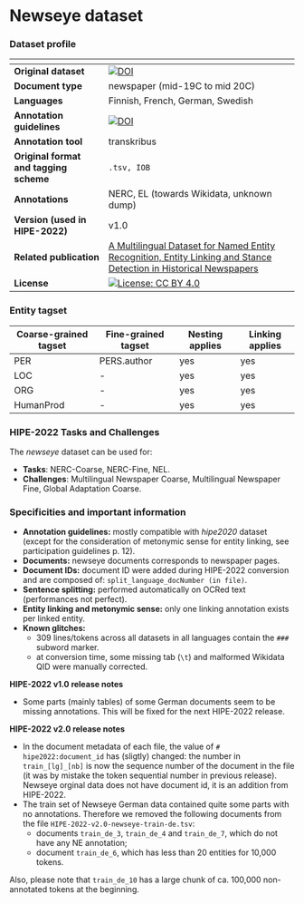 # Newseye dataset

### Dataset profile

| <!-- -->    | <!-- -->    |
|-------------|-------------|
| **Original dataset**    |[![DOI](https://zenodo.org/badge/DOI/10.5281/zenodo.4573313.svg)](https://doi.org/10.5281/zenodo.4573313)|
| **Document type**       | newspaper (mid-19C to mid 20C) |
| **Languages**           |Finnish, French, German, Swedish |
| **Annotation guidelines** |[![DOI](https://zenodo.org/badge/DOI/10.5281/zenodo.4574199.svg)](https://doi.org/10.5281/zenodo.4574199)  |
| **Annotation tool**     |transkribus |
| **Original format and tagging scheme** |`.tsv, IOB` |
| **Annotations**          | NERC, EL (towards Wikidata, unknown dump) |
| **Version (used in HIPE-2022)**   | v1.0 |
| **Related publication**               |[A Multilingual Dataset for Named Entity Recognition, Entity Linking and Stance Detection in Historical Newspapers](https://dl.acm.org/doi/abs/10.1145/3404835.3463255)  |
| **License** | [![License: CC BY 4.0](https://img.shields.io/badge/License-CC_BY_4.0-lightgrey.svg)](https://creativecommons.org/licenses/by/4.0/)|


### Entity tagset 

| Coarse-grained tagset | Fine-grained tagset | Nesting applies | Linking applies | 
| ------| ------------| --------| --------|
|PER    | PERS.author | yes     | yes     |
|LOC    | -           | yes     | yes     |
|ORG    | -           | yes     | yes     |
|HumanProd | -        | yes     | yes     |


### HIPE-2022 Tasks and Challenges

The *newseye* dataset can be used for:    

- **Tasks**: NERC-Coarse, NERC-Fine, NEL.
- **Challenges**: Multilingual Newspaper Coarse, Multilingual Newspaper Fine, Global Adaptation Coarse.


### Specificities and important information

- **Annotation guidelines:** mostly compatible with *hipe2020* dataset (except for the consideration of metonymic sense for entity linking, see participation guidelines p. 12).
- **Documents:** newseye documents corresponds to newspaper pages.
- **Document IDs:** document ID were added during HIPE-2022 conversion and are composed of: `split_language_docNumber (in file)`. 
- **Sentence splitting:** performed automatically on OCRed text (performances not perfect).
- **Entity linking and metonymic sense:** only one linking annotation exists per linked entity. 
- **Known glitches:**
	-  309 lines/tokens across all datasets in all languages contain the `###` subword marker.
	-  at conversion time, some missing tab (`\t`) and malformed Wikidata QID were manually corrected.


	
**HIPE-2022 v1.0 release notes**

-  Some parts (mainly tables) of some German documents seem to be missing annotations. This will be fixed for the next HIPE-2022 release. 

**HIPE-2022 v2.0 release notes**

- In the document metadata of each file, the value of `# hipe2022:document_id` has (sligtly) changed: the number in `train_[lg]_[nb]` is now the sequence number of the document in the file (it was by mistake the token sequential number in previous release). Newseye orginal data does not have document id, it is an addition from HIPE-2022.
- The train set of Newseye German data contained quite some parts with no annotations. Therefore we removed the following documents from the file `HIPE-2022-v2.0-newseye-train-de.tsv`: 
    - documents `train_de_3`, `train_de_4` and `train_de_7`, which do not have any NE annotation;
    - document `train_de_6`, which has less than 20 entities for 10,000 tokens.
    
Also, please note that `train_de_10` has a large chunk of ca. 100,000 non-annotated tokens at the beginning. 
	
	











